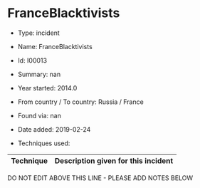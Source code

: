 # FranceBlacktivists

* Type: incident

* Name: FranceBlacktivists

* Id: I00013

* Summary: nan

* Year started: 2014.0

* From country / To country: Russia / France

* Found via: nan

* Date added: 2019-02-24

* Techniques used: 

| Technique | Description given for this incident |
| --------- | ------------------------- |

DO NOT EDIT ABOVE THIS LINE - PLEASE ADD NOTES BELOW